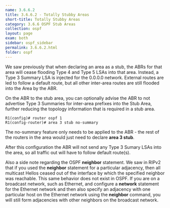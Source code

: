 ```yaml
---
name: 3.6.6.2
title: 3.6.6.2 - Totally Stubby Areas
short-title: Totally Stubby Areas
category: 3.6.6 OSPF Stub Areas
collection: ospf
layout: page
exam: both
sidebar: ospf_sidebar
permalink: 3.6.6.2.html
folder: ospf
---
```

We saw previously that when declaring an area as a stub, the ABRs for that area will cease flooding Type 4 and Type 5 LSAs into that area. Instead, a Type 3 Summary LSA is injected for the 0.0.0.0 network. External routes are led to follow a default route, but all other inter-area routes are still flooded into the Area by the ABR.

On the ABR to the stub area, you can optionally advise the ABR to not advertise Type 3 Summaries for inter-area prefixes into the Stub Area, further reducing the topology information that is required in a stub area.
```
R1(config)# router ospf 1
R1(config-router)# area 3 stub no-summary
```
The no-summary feature only needs to be applied to the ABR - the rest of the routers in the area would just need to declare **area 3 stub**.

After this configuration the ABR will not send any Type 3 Sumary LSAs into the area, so all traffic out will have to follow default route(s).

Also a side note regarding the OSPF **neighbor** statement. We saw in RIPv2 that if you used the **neighbor** statement for a particular adjacency, then all multicast Hellos ceased out of the interface by which the specified neighbor was reachable. This same behavior does not exist in OSPF. If you are on a broadcast network, such as Ethernet, and configure a **network** statement for the Ethernet network and then also specify an adjacency with one particular host on the Ethernet network using the **neighbor** command, you will still form adjacencies with other neighbors on the broadcast network.